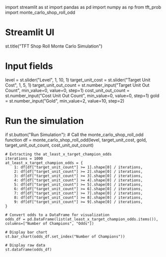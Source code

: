 import streamlit as st
import pandas as pd
import numpy as np
from tft_prob import monte_carlo_shop_roll_odd

# Streamlit UI
st.title("TFT Shop Roll Monte Carlo Simulation")

# Input fields
level = st.slider("Level", 1, 10, 1)
target_unit_cost = st.slider("Target Unit Cost", 1, 5, 1)
target_unit_out_count = st.number_input("Target Unit Out Count", min_value=0, value=0, step=1)
cost_unit_out_count = st.number_input("Cost Unit Out Count", min_value=0, value=0, step=1)
gold = st.number_input("Gold", min_value=2, value=10, step=2)

# Run the simulation
if st.button("Run Simulation"):
    # Call the monte_carlo_shop_roll_odd function
    df = monte_carlo_shop_roll_odd(level, target_unit_cost, gold, target_unit_out_count, cost_unit_out_count)

    # Extracting the at_least_x_target_champion_odds
    iterations = 1000
    at_least_x_target_champion_odds = {
        1: df[df["target_unit_count"] >= 1].shape[0] / iterations,
        2: df[df["target_unit_count"] >= 2].shape[0] / iterations,
        3: df[df["target_unit_count"] >= 3].shape[0] / iterations,
        4: df[df["target_unit_count"] >= 4].shape[0] / iterations,
        5: df[df["target_unit_count"] >= 5].shape[0] / iterations,
        6: df[df["target_unit_count"] >= 6].shape[0] / iterations,
        7: df[df["target_unit_count"] >= 7].shape[0] / iterations,
        8: df[df["target_unit_count"] >= 8].shape[0] / iterations,
        9: df[df["target_unit_count"] >= 9].shape[0] / iterations,
    }

    # Convert odds to a DataFrame for visualization
    odds_df = pd.DataFrame(list(at_least_x_target_champion_odds.items()), columns=["Number of Champions", "Odds"])

    # Display bar chart
    st.bar_chart(odds_df.set_index("Number of Champions"))

    # Display raw data
    st.dataframe(odds_df)
